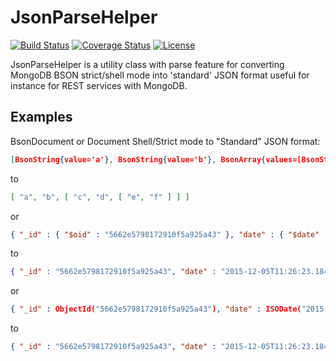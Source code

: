 # JsonParseHelper

[![Build Status](https://travis-ci.org/thiaguten/json-parse-helper.svg)](https://travis-ci.org/thiaguten/json-parse-helper)
[![Coverage Status](https://coveralls.io/repos/github/thiaguten/json-parse-helper/badge.svg?branch=master)](https://coveralls.io/github/thiaguten/json-parse-helper?branch=master)
[![License](https://img.shields.io/badge/license-Apache%202-4EB1BA.svg?style=flat-square)](https://www.apache.org/licenses/LICENSE-2.0.html)

JsonParseHelper is a utility class with parse feature for converting MongoDB BSON strict/shell mode into 'standard' JSON format useful for instance for REST services with MongoDB.

## Examples

BsonDocument or Document Shell/Strict mode to "Standard" JSON format:

```json
[BsonString{value='a'}, BsonString{value='b'}, BsonArray{values=[BsonString{value='c'}, BsonString{value='d'}, BsonArray{values=[BsonString{value='e'}, BsonString{value='f'}]}]}]
```

to

```json
[ "a", "b", [ "c", "d", [ "e", "f" ] ] ]
```

or

```json
{ "_id" : { "$oid" : "5662e5798172910f5a925a43" }, "date" : { "$date" : 1449321849768 }, "pattern" : { "$regex" : "\\d", "$options" : "i" }, "long" : { "$numberLong" : "9223372036854775807" } }
```

to

```json
{ "_id" : "5662e5798172910f5a925a43", "date" : "2015-12-05T11:26:23.184", "pattern" : "\\d/i", "long" : 9223372036854775807 }
```

or

```json
{ "_id" : ObjectId("5662e5798172910f5a925a43"), "date" : ISODate("2015-12-05T13:26:23.184Z"), "pattern" : /\d/i, "long" : NumberLong("9223372036854775807") }
```

to 

```json
{ "_id" : "5662e5798172910f5a925a43", "date" : "2015-12-05T11:26:23.184", "pattern" : "\\d/i", "long" : 9223372036854775807 }
```

